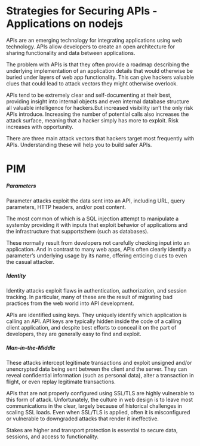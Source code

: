 

#  Strategies for Securing APIs - Applications on nodejs


APIs are an emerging technology for integrating applications using web technology.  APIs allow developers to
create an open architecture for sharing functionality and data between
applications.

The problem with APIs is that they often provide a roadmap describing the underlying implementation of an application details that would otherwise
be buried under layers of web app functionality. This can give hackers valuable clues that could lead to attack vectors they might otherwise overlook.

APIs tend to be extremely clear and self-documenting at their best, providing insight into internal objects and even internal database structure all valuable intelligence for hackers.But increased visibility isn’t the only risk APIs introduce. Increasing the number of potential calls also increases the attack surface, meaning that a hacker simply has more to exploit. Risk increases with opportunity.

There are three main attack vectors that hackers target most frequently with APIs. Understanding these will help you to build
safer APIs.

# PIM

##### Parameters

Parameter attacks exploit the data sent into an API, including URL, query parameters, HTTP headers, and/or post content.

The most common of which is a SQL injection attempt to manipulate a systemby providing it with inputs that exploit behavior of applications and the infrastructure that supportsthem (such as databases).

These normally result from developers not carefully checking input into an application. And in contrast to many web apps, APIs often
clearly identify a parameter’s underlying usage by its name, offering enticing clues to even the casual attacker. 


##### Identity

Identity attacks exploit flaws in authentication, authorization, and session tracking. In particular, many of these are the result
of migrating bad practices from the web world into API development.

APIs are identified using keys. They uniquely identify which application is calling an API. API keys are typically hidden inside
the code of a calling client application, and despite best efforts to conceal it on the part of developers, they are generally easy to find and exploit.


##### Man-in-the-Middle

These attacks intercept legitimate transactions and exploit unsigned and/or unencrypted data being sent between the
client and the server. They can reveal confidential information (such as personal data), alter a transaction in flight, or even
replay legitimate transactions.

APIs that are not properly configured using SSL/TLS are highly vulnerable to this form of attack. Unfortunately, the culture
in web design is to leave most communications in the clear, largely because of historical challenges in scaling SSL loads.
Even when SSL/TLS is applied, often it is misconfigured or vulnerable to downgraded attacks that render it ineffective.

Stakes are higher and transport protection is essential to secure data, sessions, and access to functionality.

